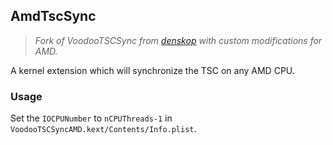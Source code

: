 ## AmdTscSync

> *Fork of VoodooTSCSync from [denskop](https://github.com/denskop/VoodooTSCSync) with custom modifications for AMD.*

A kernel extension which will synchronize the TSC on any AMD CPU.

### Usage

Set the `IOCPUNumber` to `nCPUThreads-1` in `VoodooTSCSyncAMD.kext/Contents/Info.plist`.
